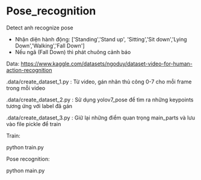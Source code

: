 # Pose_recognition
Detect anh recognize pose

- Nhận diện hành động: ['Standing','Stand up', 'Sitting','Sit down','Lying Down','Walking','Fall Down']
- Nếu ngã (Fall Down) thì phát chuông cảnh báo

Data:
https://www.kaggle.com/datasets/ngoduy/dataset-video-for-human-action-recognition

.data/create_dataset_1.py : Từ video, gán nhãn thủ công 0-7 cho mỗi frame trong mỗi video

.data/create_dataset_2.py : Sử dụng yolov7_pose để tìm ra những keypoints tương ứng với label đã gán

.data/create_dataset_3.py : Giữ lại những điểm quan trọng main_parts và lưu vào file pickle để train

Train:

python train.py

Pose recognition:

python main.py
